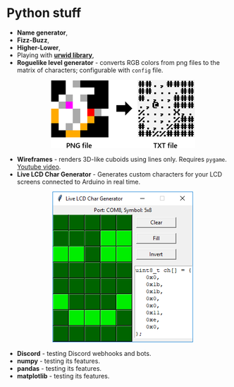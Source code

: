 # Python stuff
- **Name generator**,
- **Fizz-Buzz**,
- **Higher-Lower**,
- Playing with **[urwid library](http://urwid.org/)**,
- **Roguelike level generator** - converts RGB colors from png files to the matrix of characters; configurable with `config` file.
	<p align="center"><img src="05-roguelike-level-generator/preview.png"></p>
- **Wireframes** - renders 3D-like cuboids using lines only. Requires `pygame`. [Youtube video](https://www.youtube.com/watch?v=v5iYH_Vy54U).
- **Live LCD Char Generator** - Generates custom characters for your LCD screens connected to Arduino in real time.
	<p align="center"><img src="live-lcd-char-generator/preview.png"></p>
- **Discord** - testing Discord webhooks and bots.
- **numpy** - testing its features.
- **pandas** - testing its features.
- **matplotlib** - testing its features.
